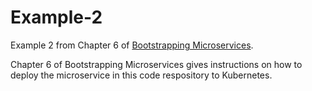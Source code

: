 # Example-2

Example 2 from Chapter 6 of [Bootstrapping Microservices](https://www.bootstrapping-microservices.com).

Chapter 6 of Bootstrapping Microservices gives instructions on how to deploy the microservice in this code respository to Kubernetes.

